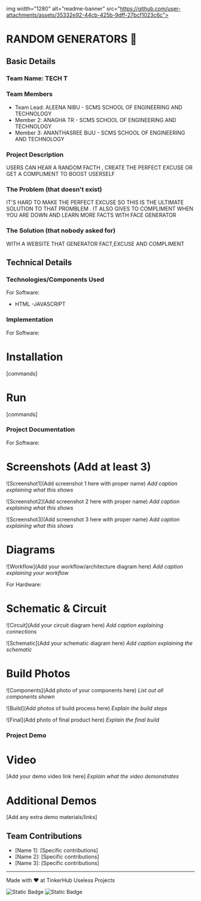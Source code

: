 img width="1280" alt="readme-banner" src="https://github.com/user-attachments/assets/35332e92-44cb-425b-9dff-27bcf1023c6c">

# RANDOM GENERATORS 🎯


## Basic Details
### Team Name: TECH T


### Team Members
- Team Lead: ALEENA NIBU - SCMS SCHOOL OF ENGINEERING AND TECHNOLOGY
- Member 2: ANAGHA TR  - SCMS SCHOOL OF ENGINEERING AND TECHNOLOGY
- Member 3: ANANTHASREE BIJU - SCMS SCHOOL OF ENGINEERING AND TECHNOLOGY

### Project Description
USERS CAN HEAR A RANDOM FACTH , CREATE THE PERFECT EXCUSE OR GET A COMPLIMENT TO BOOST USERSELF

### The Problem (that doesn't exist)
IT'S HARD TO MAKE THE PERFECT EXCUSE SO THIS IS THE ULTIMATE SOLUTION TO THAT PROMBLEM . IT ALSO GIVES TO COMPLIMENT WHEN YOU ARE DOWN AND LEARN MORE FACTS WITH FACE GENERATOR

### The Solution (that nobody asked for)
WITH A WEBSITE THAT GENERATOR FACT,EXCUSE AND COMPLIMENT

## Technical Details
### Technologies/Components Used
For Software:
- HTML
-JAVASCRIPT

### Implementation
For Software:
# Installation
[commands]

# Run
[commands]

### Project Documentation
For Software:

# Screenshots (Add at least 3)
![Screenshot1](Add screenshot 1 here with proper name)
*Add caption explaining what this shows*

![Screenshot2](Add screenshot 2 here with proper name)
*Add caption explaining what this shows*

![Screenshot3](Add screenshot 3 here with proper name)
*Add caption explaining what this shows*

# Diagrams
![Workflow](Add your workflow/architecture diagram here)
*Add caption explaining your workflow*

For Hardware:

# Schematic & Circuit
![Circuit](Add your circuit diagram here)
*Add caption explaining connections*

![Schematic](Add your schematic diagram here)
*Add caption explaining the schematic*

# Build Photos
![Components](Add photo of your components here)
*List out all components shown*

![Build](Add photos of build process here)
*Explain the build steps*

![Final](Add photo of final product here)
*Explain the final build*

### Project Demo
# Video
[Add your demo video link here]
*Explain what the video demonstrates*

# Additional Demos
[Add any extra demo materials/links]

## Team Contributions
- [Name 1]: [Specific contributions]
- [Name 2]: [Specific contributions]
- [Name 3]: [Specific contributions]

---
Made with ❤️ at TinkerHub Useless Projects 

![Static Badge](https://img.shields.io/badge/TinkerHub-24?color=%23000000&link=https%3A%2F%2Fwww.tinkerhub.org%2F)
![Static Badge](https://img.shields.io/badge/UselessProject--24-24?link=https%3A%2F%2Fwww.tinkerhub.org%2Fevents%2FQ2Q1TQKX6Q%2FUseless%2520Projects)
